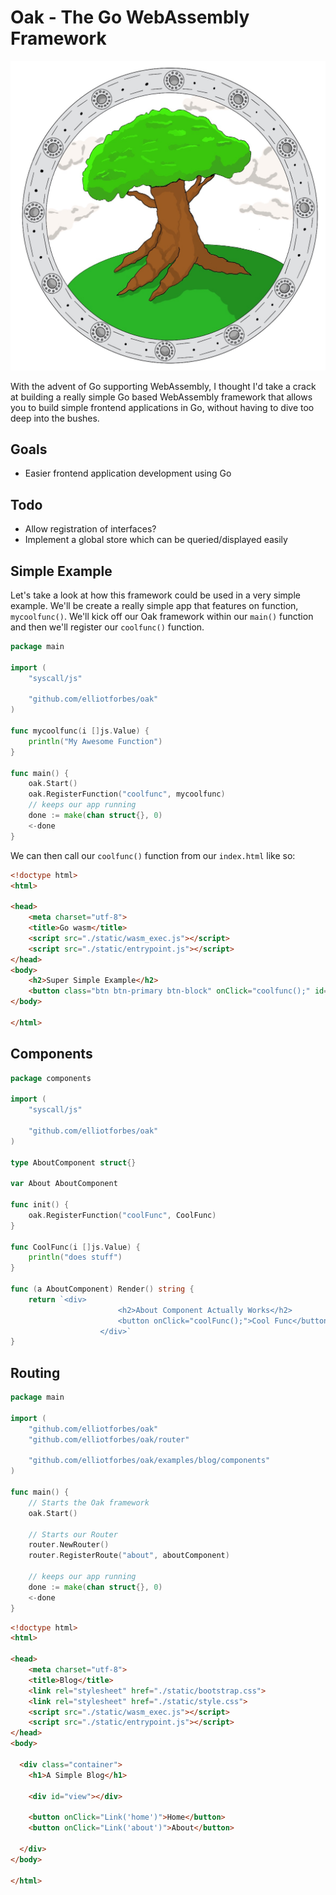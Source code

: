 Oak - The Go WebAssembly Framework
===================================

![Oak Framework](logo.jpg)

With the advent of Go supporting WebAssembly, I thought I'd take a crack at building a really simple Go based WebAssembly framework that allows you to build simple frontend applications in Go, without having to dive too deep into the bushes.

## Goals

* Easier frontend application development using Go

## Todo

* Allow registration of interfaces?
* Implement a global store which can be queried/displayed easily

## Simple Example

Let's take a look at how this framework could be used in a very simple example. We'll be create a really simple app that features on function, `mycoolfunc()`. We'll kick off our Oak framework within our `main()` function and then we'll register our `coolfunc()` function.

```go
package main

import (
	"syscall/js"

	"github.com/elliotforbes/oak"
)

func mycoolfunc(i []js.Value) {
	println("My Awesome Function")
}

func main() {
	oak.Start()
	oak.RegisterFunction("coolfunc", mycoolfunc)
	// keeps our app running
	done := make(chan struct{}, 0)
	<-done
}
```

We can then call our `coolfunc()` function from our `index.html` like so: 

```html
<!doctype html>
<html>

<head>
	<meta charset="utf-8">
	<title>Go wasm</title>
	<script src="./static/wasm_exec.js"></script>
	<script src="./static/entrypoint.js"></script>
</head>
<body>	
    <h2>Super Simple Example</h2>
    <button class="btn btn-primary btn-block" onClick="coolfunc();" id="subtractButton">My Cool Func</button>
</body>

</html>
```

## Components 

```go
package components

import (
	"syscall/js"

	"github.com/elliotforbes/oak"
)

type AboutComponent struct{}

var About AboutComponent

func init() {
	oak.RegisterFunction("coolFunc", CoolFunc)
}

func CoolFunc(i []js.Value) {
	println("does stuff")
}

func (a AboutComponent) Render() string {
	return `<div>
						<h2>About Component Actually Works</h2>
						<button onClick="coolFunc();">Cool Func</button>
					</div>`
}
```

## Routing

```go
package main

import (
	"github.com/elliotforbes/oak"
	"github.com/elliotforbes/oak/router"

	"github.com/elliotforbes/oak/examples/blog/components"
)

func main() {
	// Starts the Oak framework
	oak.Start()

	// Starts our Router
	router.NewRouter()
	router.RegisterRoute("about", aboutComponent)

	// keeps our app running
	done := make(chan struct{}, 0)
	<-done
}
```

```html
<!doctype html>
<html>

<head>
	<meta charset="utf-8">
	<title>Blog</title>
	<link rel="stylesheet" href="./static/bootstrap.css">
	<link rel="stylesheet" href="./static/style.css">
	<script src="./static/wasm_exec.js"></script>
	<script src="./static/entrypoint.js"></script>
</head>
<body>	

  <div class="container">
    <h1>A Simple Blog</h1>

    <div id="view"></div>

    <button onClick="Link('home')">Home</button>
    <button onClick="Link('about')">About</button>

  </div>
</body>

</html>
```